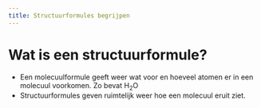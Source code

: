 ```yaml
---
title: Structuurformules begrijpen
---
```

# Wat is een structuurformule?
- Een molecuulformule geeft weer wat voor en hoeveel atomen er in een molecuul voorkomen. Zo bevat H<sub>2</sub>O
- Structuurformules geven ruimtelijk weer hoe een molecuul eruit ziet.